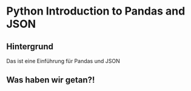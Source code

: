 # Python Introduction to Pandas and JSON
## Hintergrund
Das ist eine Einführung für Pandas und JSON
## Was haben wir getan?!

